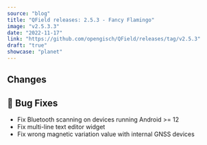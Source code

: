 ```yaml
---
source: "blog"
title: "QField releases: 2.5.3 - Fancy Flamingo"
image: "v2.5.3.3"
date: "2022-11-17"
link: "https://github.com/opengisch/QField/releases/tag/v2.5.3"
draft: "true"
showcase: "planet"
---
```


<h2>Changes</h2>
<h2><g-emoji class="g-emoji" alias="bug" fallback-src="https://github.githubassets.com/images/icons/emoji/unicode/1f41b.png">🐛</g-emoji> Bug Fixes</h2>
<ul>
<li>Fix Bluetooth scanning on devices running Android &gt;= 12</li>
<li>Fix multi-line text editor widget</li>
<li>Fix wrong magnetic variation value with internal GNSS devices</li>
</ul>
